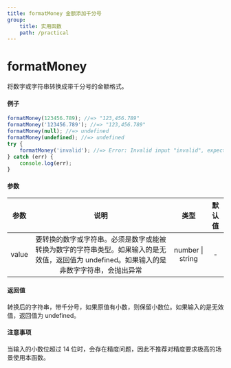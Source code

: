 ```yaml
---
title: formatMoney 金额添加千分号
group:
    title: 实用函数
    path: /practical
---
```


# formatMoney

将数字或字符串转换成带千分号的金额格式。

#### 例子

```ts
formatMoney(123456.789); //=> "123,456.789"
formatMoney('123456.789'); //=> "123,456.789"
formatMoney(null); //=> undefined
formatMoney(undefined); //=> undefined
try {
    formatMoney('invalid'); //=> Error: Invalid input "invalid", expected number or string
} catch (err) {
    console.log(err);
}
```

#### 参数

| 参数 | 说明 | 类型 | 默认值 |
| :-: | :-: | :-: | :-: |
| value | 要转换的数字或字符串。必须是数字或能被转换为数字的字符串类型。如果输入的是无效值，返回值为 undefined。如果输入的是非数字字符串，会抛出异常 | number \| string | - |

#### 返回值

转换后的字符串，带千分号，如果原值有小数，则保留小数位。如果输入的是无效值，返回值为 undefined。

#### 注意事项

当输入的小数位超过 14 位时，会存在精度问题，因此不推荐对精度要求极高的场景使用本函数。
